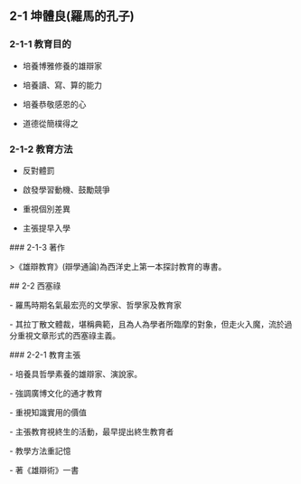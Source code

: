 ## 2-1 坤體良(羅馬的孔子)

### 2-1-1 教育目的

- 培養博雅修養的雄辯家

- 培養讀、寫、算的能力

- 培養恭敬感恩的心

- 道德從簡樸得之

  

### 2-1-2 教育方法

- 反對體罰

- 啟發學習動機、鼓勵競爭

- 重視個別差異

- 主張提早入學

  

\### 2-1-3 著作

\>《雄辯教育》(辯學通論)為西洋史上第一本探討教育的專書。

  

\## 2-2 西塞祿

\- 羅馬時期名氣最宏亮的文學家、哲學家及教育家

\- 其拉丁散文體裁，堪稱典範，且為人為學者所臨摩的對象，但走火入魔，流於過分重視文章形式的西塞祿主義。

  

\### 2-2-1 教育主張

  

\- 培養具哲學素養的雄辯家、演說家。

\- 強調廣博文化的通才教育

\- 重視知識實用的價值

\- 主張教育視終生的活動，最早提出終生教育者

\- 教學方法重記憶

\- 著《雄辯術》一書